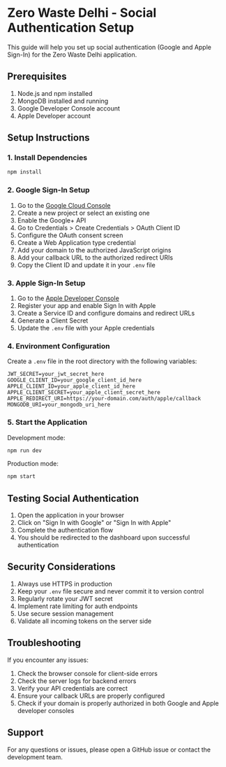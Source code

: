 # Zero Waste Delhi - Social Authentication Setup

This guide will help you set up social authentication (Google and Apple Sign-In) for the Zero Waste Delhi application.

## Prerequisites

1. Node.js and npm installed
2. MongoDB installed and running
3. Google Developer Console account
4. Apple Developer account

## Setup Instructions

### 1. Install Dependencies

```bash
npm install
```

### 2. Google Sign-In Setup

1. Go to the [Google Cloud Console](https://console.cloud.google.com/)
2. Create a new project or select an existing one
3. Enable the Google+ API
4. Go to Credentials > Create Credentials > OAuth Client ID
5. Configure the OAuth consent screen
6. Create a Web Application type credential
7. Add your domain to the authorized JavaScript origins
8. Add your callback URL to the authorized redirect URIs
9. Copy the Client ID and update it in your `.env` file

### 3. Apple Sign-In Setup

1. Go to the [Apple Developer Console](https://developer.apple.com/)
2. Register your app and enable Sign In with Apple
3. Create a Service ID and configure domains and redirect URLs
4. Generate a Client Secret
5. Update the `.env` file with your Apple credentials

### 4. Environment Configuration

Create a `.env` file in the root directory with the following variables:

```env
JWT_SECRET=your_jwt_secret_here
GOOGLE_CLIENT_ID=your_google_client_id_here
APPLE_CLIENT_ID=your_apple_client_id_here
APPLE_CLIENT_SECRET=your_apple_client_secret_here
APPLE_REDIRECT_URI=https://your-domain.com/auth/apple/callback
MONGODB_URI=your_mongodb_uri_here
```

### 5. Start the Application

Development mode:
```bash
npm run dev
```

Production mode:
```bash
npm start
```

## Testing Social Authentication

1. Open the application in your browser
2. Click on "Sign In with Google" or "Sign In with Apple"
3. Complete the authentication flow
4. You should be redirected to the dashboard upon successful authentication

## Security Considerations

1. Always use HTTPS in production
2. Keep your `.env` file secure and never commit it to version control
3. Regularly rotate your JWT secret
4. Implement rate limiting for auth endpoints
5. Use secure session management
6. Validate all incoming tokens on the server side

## Troubleshooting

If you encounter any issues:

1. Check the browser console for client-side errors
2. Check the server logs for backend errors
3. Verify your API credentials are correct
4. Ensure your callback URLs are properly configured
5. Check if your domain is properly authorized in both Google and Apple developer consoles

## Support

For any questions or issues, please open a GitHub issue or contact the development team. 
